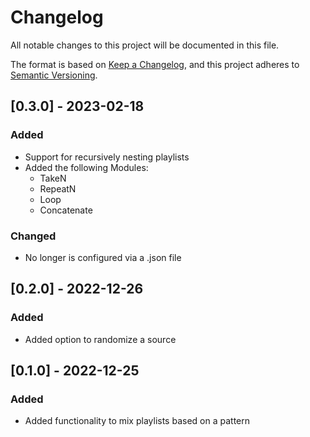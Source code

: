 # Changelog

All notable changes to this project will be documented in this file.

The format is based on [Keep a Changelog](https://keepachangelog.com/en/1.0.0/),
and this project adheres to [Semantic Versioning](https://semver.org/spec/v2.0.0.html).

## [0.3.0] - 2023-02-18

### Added

* Support for recursively nesting playlists
* Added the following Modules:
    * TakeN
    * RepeatN
    * Loop
    * Concatenate

### Changed

* No longer is configured via a .json file

## [0.2.0] - 2022-12-26

### Added

* Added option to randomize a source

## [0.1.0] - 2022-12-25

### Added

* Added functionality to mix playlists based on a pattern

